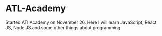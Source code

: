 # ATL-Academy
Started ATl Academy on November 26. Here I will learn JavaScript, React JS, Node JS and some other things about programming
